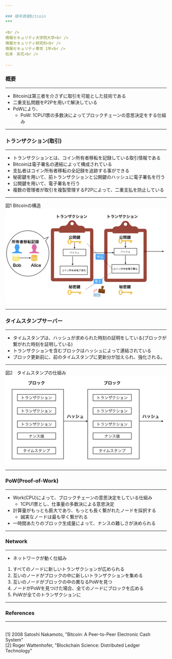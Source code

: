 ```yaml
---

### 暗号資産Bitcoin
***

<br />
情報セキュリティ大学院大学<br />
情報セキュリティ研究科<br />
情報セキュリティ専攻 1年<br />
松本　彩花<br />

---
```

### 概要
***
* Bitcoinは第三者を介さずに取引を可能とした技術である
* 二重支払問題をP2Pを用いて解決している
* PoWにより、
  *  PoW: 1CPU1票の多数決によってブロックチェーンの意思決定をする仕組み

---

### トランザクション(取引)
***

* トランザクションとは、コイン所有者移転を記録している取引情報である
* Bitcoinは電子署名の連結によって構成されている
* 支払者はコイン所有者移転の全記録を追跡する事ができる
* 秘密鍵を用いて、前トランザクションと公開鍵のハッシュに電子署名を行う
* 公開鍵を用いて、電子署名を行う
* 複数の管理者が取引を複製管理するP2Pによって、二重支払を防止している

---
図1 Bitcoinの構造
<img src="ts.png" alt="トランザクション">

---

### タイムスタンプサーバー
***

* タイムスタンプは、ハッシュが求められた時刻の証明をしている(ブロックが繋がれた時刻を証明している)
* トランザクションを含むブロックはハッシュによって連結されている
* ブロック更新前に、前のタイムスタンプに更新分が加えられ、強化される。

---
図2　タイムスタンプの仕組み
<img src="bl.png" alt="ブロックチェーン">

---

### PoW(Proof-of-Work)
***
* Work(CPU)によって、ブロックチェーンの意思決定をしている仕組み
  *  1CPU1票とし、仕事量の多数決による意思決定
* 計算量がもっとも膨大であり、もっとも長く繋がれたノードを採択する
  *  誠実なノードは最も早く繋がれる
* 一時間あたりのブロック生成量によって、ナンスの難しさが決められる

--- 

### Network
***
* ネットワークが動く仕組み<br />

1) すべてのノードに新しいトランザクションが広められる<br />
2) 互いのノードがブロックの中に新しいトランザクションを集める<br />
3) 互いのノードがブロックの中の異なるPoWを見つ<br />
4) ノードがPoWを見つけた場合、全てのノードにブロックを広める<br />
5) PoWが全てのトランザクションに<br />

---

### References
***
<br />[1] 2008 Satoshi Nakamoto, "Bitcoin: A Peer-to-Peer Electronic Cash System"<br />[2] Roger Wattenhofer, "Blockchain Science: Distributed Ledger Technology" <br />
